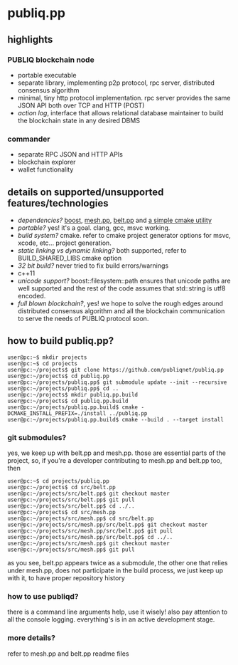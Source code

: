 # publiq.pp

## highlights
### PUBLIQ blockchain node
+ portable executable
+ separate library, implementing p2p protocol, rpc server, distributed consensus algorithm
+ minimal, tiny http protocol implementation. rpc server provides the same JSON API both over TCP and HTTP (POST)
+ *action log*, interface that allows relational database maintainer to build the blockchain state in any desired DBMS
### commander
+ separate RPC JSON and HTTP APIs
+ blockchain explorer
+ wallet functionality

## details on supported/unsupported features/technologies
+ *dependencies?* [boost](https://www.boost.org "boost"), [mesh.pp](https://github.com/publiqnet/mesh.pp "mesh.pp"), [belt.pp](https://github.com/publiqnet/belt.pp "belt.pp") and [a simple cmake utility](https://github.com/publiqnet/cmake_utility "the simple title for the simple cmake utility")
+ *portable?* yes! it's a goal. clang, gcc, msvc working.
+ *build system?* cmake. refer to cmake project generator options for msvc, xcode, etc... project generation.
+ *static linking vs dynamic linking?* both supported, refer to BUILD_SHARED_LIBS cmake option
+ *32 bit build?* never tried to fix build errors/warnings
+ c++11
+ *unicode support?* boost::filesystem::path ensures that unicode paths are well supported and the rest of the code assumes that std::string is utf8 encoded.
+ *full blown blockchain?*, yes! we hope to solve the rough edges around distributed consensus algorithm and all the blockchain communication to serve the needs of PUBLIQ protocol soon.

## how to build publiq.pp?
```console
user@pc:~$ mkdir projects
user@pc:~$ cd projects
user@pc:~/projects$ git clone https://github.com/publiqnet/publiq.pp
user@pc:~/projects$ cd publiq.pp
user@pc:~/projects/publiq.pp$ git submodule update --init --recursive
user@pc:~/projects/publiq.pp$ cd ..
user@pc:~/projects$ mkdir publiq.pp.build
user@pc:~/projects$ cd publiq.pp.build
user@pc:~/projects/publiq.pp.build$ cmake -DCMAKE_INSTALL_PREFIX=./install ../publiq.pp
user@pc:~/projects/publiq.pp.build$ cmake --build . --target install
```

### git submodules?
yes, we keep up with belt.pp and mesh.pp. those are essential parts of the project, so, if you're a developer contributing to mesh.pp and belt.pp too, then
```console
user@pc:~$ cd projects/publiq.pp
user@pc:~/projects$ cd src/belt.pp
user@pc:~/projects/src/belt.pp$ git checkout master
user@pc:~/projects/src/belt.pp$ git pull
user@pc:~/projects/src/belt.pp$ cd ../..
user@pc:~/projects$ cd src/mesh.pp
user@pc:~/projects/src/mesh.pp$ cd src/belt.pp
user@pc:~/projects/src/mesh.pp/src/belt.pp$ git checkout master
user@pc:~/projects/src/mesh.pp/src/belt.pp$ git pull
user@pc:~/projects/src/mesh.pp/src/belt.pp$ cd ../..
user@pc:~/projects/src/mesh.pp$ git checkout master
user@pc:~/projects/src/mesh.pp$ git pull
```
as you see, belt.pp appears twice as a submodule, the other one that relies under mesh.pp, does not participate in the build process, we just keep up with it, to have proper repository history

### how to use publiqd?
there is a command line arguments help, use it wisely!
also pay attention to all the console logging.
everything's is in an active development stage.

### more details?
refer to mesh.pp and belt.pp readme files
